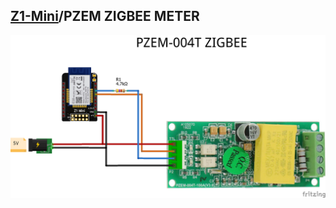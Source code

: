 ## [Z1-Mini](https://gio-dot.github.io/Z1-Mini/)/PZEM ZIGBEE METER

<img src="https://github.com/Gio-dot/Z1-Mini/blob/gh-pages/images/Z1%20Mini-PZEM-004T_bb.png?raw=true" width="1000'">
